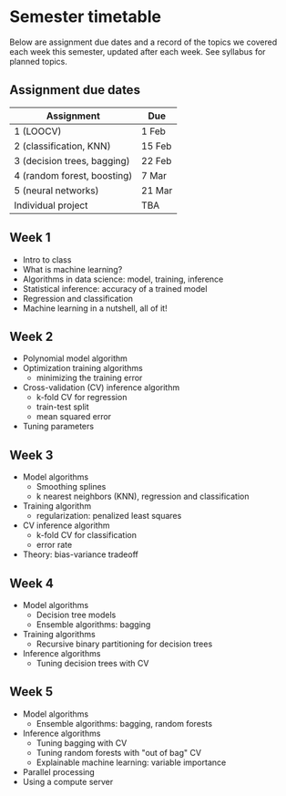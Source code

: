 # Semester timetable

Below are assignment due dates and a record of the topics we covered each week this semester, updated after each week. See syllabus for planned topics.




## Assignment due dates
| Assignment                  | Due    |
| --------------------------- | ------ |
| 1 (LOOCV)                   | 1 Feb  |
| 2 (classification, KNN)     | 15 Feb |
| 3 (decision trees, bagging) | 22 Feb |
| 4 (random forest, boosting) | 7 Mar  |
| 5 (neural networks)         | 21 Mar |
| Individual project          | TBA    |



## Week 1
* Intro to class
* What is machine learning?
* Algorithms in data science: model, training, inference
* Statistical inference: accuracy of a trained model
* Regression and classification
* Machine learning in a nutshell, all of it!



## Week 2

* Polynomial model algorithm
* Optimization training algorithms
  * minimizing the training error
* Cross-validation (CV) inference algorithm
  * k-fold CV for regression
  * train-test split
  * mean squared error
* Tuning parameters



## Week 3

* Model algorithms
  * Smoothing splines
  * k nearest neighbors (KNN), regression and classification
* Training algorithm
  * regularization: penalized least squares
* CV inference algorithm
  * k-fold CV for classification
  * error rate
* Theory: bias-variance tradeoff



## Week 4

* Model algorithms
  * Decision tree models
  * Ensemble algorithms: bagging
* Training algorithms
  * Recursive binary partitioning for decision trees
* Inference algorithms
  * Tuning decision trees with CV



## Week 5

* Model algorithms
  * Ensemble algorithms: bagging, random forests
* Inference algorithms
  * Tuning bagging with CV
  * Tuning random forests with "out of bag" CV
  * Explainable machine learning: variable importance
* Parallel processing
* Using a compute server

